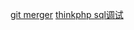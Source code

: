 

[git merger](/tip/arts_week13_20191028/git_merge.md)
[thinkphp sql调试](/tip/arts_week13_20191028/thinkphp_sql调试.md)
